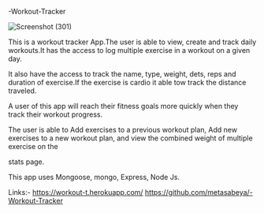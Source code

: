 -Workout-Tracker


![Screenshot (301)](https://user-images.githubusercontent.com/65740871/97096250-99cf4c80-1626-11eb-9fe3-a043615b16af.png)

This is a workout tracker App.The user is able to view, create and track daily workouts.It has the access to log multiple exercise in a workout on a given day.

It also have the access to track the name, type, weight, dets, reps and duration of exercise.If the exercise is cardio it able tow track the distance traveled.

A user of this app  will reach their fitness goals more quickly when they track their workout progress.


The user is able to Add exercises to a previous workout plan, Add new exercises to a new workout plan, and view the combined weight of multiple exercise on the 

stats page.

This app uses Mongoose, mongo, Express, Node Js.


Links:-
https://workout-t.herokuapp.com/
https://github.com/metasabeya/-Workout-Tracker


